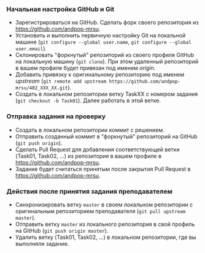 ### Начальная настройка GitHub и Git
* Зарегистрироваться на GitHub. Сделать форк своего репозитория  из https://github.com/andpop-mrsu.
* Установить и выполнить первичную настройку Git на локальной машине (`git configure --global user.name`, `git configure --global user.email`).
* Склонировать "форкнутый" репозиторий из своего профиля GitHub на локальную машину (`git clone`). При этом удаленный репозиторий в вашем профиле будет привязан под именем *origin*.
* Добавить привязку к оригинальному репозиторию под именем *upstream* (`git remote add upstream https://github.com/andpop-mrsu/402_XXX_XX.git`).
* Создать в локальном репозитории ветку TaskXX с номером задания (`git checkout -b Task01`). Далее работать в этой ветке.

### Отправка задания на проверку
* Создать в локальном репозитории коммит с решением.
* Отправить созданный коммит в "форкнутый" репозиторий на GitHub (`git push origin`).
* Сделать Pull Request для добавления соответствующей ветки (Task01, Task02, ...)  из репозитория в вашем профиле в https://github.com/andpop-mrsu.
* Задание будет считаться принятым после закрытия Pull Request в https://github.com/andpop-mrsu.

### Действия после принятия задания преподавателем
* Синхронизировать ветку `master` в своем локальном репозитории с оригинальным  репозиторием преподавателя (`git pull upstream master`).
* Отправить ветку `master` из локального репозитория в свой профиль на GitHub (`git push origin master`).
* Удалить ветку (Task01, Task02, ...) в локальном репозитории, где вы выполняли задание.
